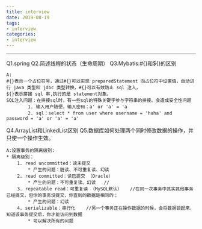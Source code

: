 ```yaml
---
title: interview
date: 2019-08-19
tags:
- interview
categories:
- interview
---
```

***
<!-- more -->
Q1.spring
Q2.简述线程的状态（生命周期）
Q3.Mybatis:#{}和${}的区别

    A:
    #{}表示一个占位符号，通过#{}可以实现 preparedStatement 向占位符中设置值，自动进行 java 类型和 jdbc 类型转换，#{}可以有效防止 sql 注入，
    ${}表示拼接 sql 串,执行的是 statement对象。
    SQL注入问题：在拼接sql时，有一些sql的特殊关键字参与字符串的拼接。会造成安全性问题
			1. 输入用户随便，输入密码：a' or 'a' = 'a 
			2. sql：select * from user where username = 'haha' and password = 'a' or 'a' = 'a' 
    
Q4.ArrayList和LinkedList区别
Q5.数据库如何处理两个同时修改数据的操作，并只使一个操作生效。

    A:设置事务的隔离级别:
	* 隔离级别：
		1. read uncommitted：读未提交
			* 产生的问题：脏读、不可重复读、幻读
		2. read committed：读已提交 （Oracle）
			* 产生的问题：不可重复读、幻读   //
		3. repeatable read：可重复读 （MySQL默认）   //在同一次事务中其实其他事务已经提交，但你的事务没提交，你查到的数据是相同的；
			* 产生的问题：幻读
		4. serializable：串行化    //另一个事务正在操作数据的时候，会将数据锁起来，知道该事务提交后，你才能访问到数据
			* 可以解决所有的问题